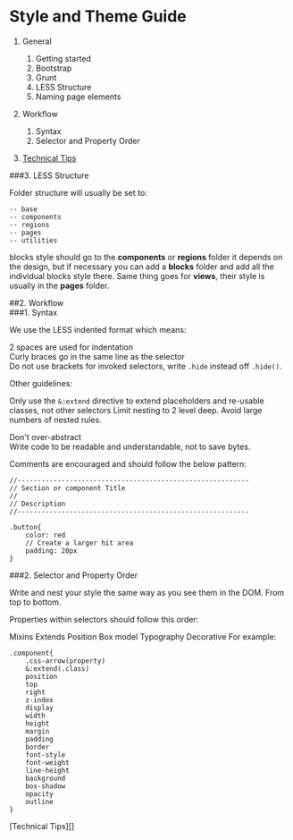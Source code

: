 #  Style and Theme Guide

1. General
    1. Getting started
    2. Bootstrap
    3. Grunt
    4. LESS Structure
    5. Naming page elements


2. Workflow
    1. Syntax
    2. Selector and Property Order


3. [Technical Tips](#tech-tips)




###3. LESS Structure  

Folder structure will usually be set to:


    -- base  
    -- components  
    -- regions  
    -- pages  
    -- utilities  


blocks style should go to the **components** or **regions** folder it depends on the design, but if necessary you can add a **blocks** folder and add all the individual blocks style there.
Same thing goes for **views**, their style is usually in the **pages** folder.


##2. Workflow  
###1. Syntax

We use the LESS indented format which means:

2 spaces are used for indentation  
Curly braces go in the same line as the selector  
Do not use brackets for invoked selectors, write `.hide` instead off `.hide()`.


Other guidelines:

Only use the `&:extend` directive to extend placeholders and re-usable classes, not other selectors
Limit nesting to 2 level deep.
Avoid large numbers of nested rules.  

Don't over-abstract  
Write code to be readable and understandable, not to save bytes.



Comments are encouraged and should follow the below pattern:

    //----------------------------------------------------------
    // Section or component Title
    //
    // Description
    //----------------------------------------------------------

    .button{
        color: red
        // Create a larger hit area
        padding: 20px
    }


###2. Selector and Property Order

Write and nest your style the same way as you see them in the DOM. From top to bottom.

Properties within selectors should follow this order:

Mixins
Extends
Position
Box model
Typography
Decorative
For example:

    .component{
        .css-arrow(property)
        &:extend(.class)
        position
        top
        right
        z-index
        display
        width
        height
        margin
        padding
        border
        font-style
        font-weight
        line-height
        background
        box-shadow
        opacity
        outline
    }

[Technical Tips][]
